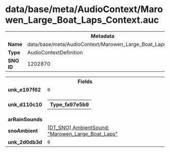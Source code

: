 <h1>data/base/meta/AudioContext/Marowen_Large_Boat_Laps_Context.auc</h1><table><tr><th colspan="100%">Metadata</th></tr><tr><td><b>Name</b></td><td>data/base/meta/AudioContext/Marowen_Large_Boat_Laps_Context.auc</td></tr><tr><td><b>Type</b></td><td>AudioContextDefinition</td></tr><tr><td><b>SNO ID</b></td><td>1202870</td></tr></table>

<table><tr><th colspan="100%">Fields</th></tr><tr><td><b>unk_e197f62</b></td><td><code>0</code></td></tr><tr><td><b>unk_d110c10</b></td><td><table><tr><th colspan="100%">Type_fa97e5b9</th></tr></table>

</td></tr><tr><td><b>arRainSounds</b></td><td></td></tr><tr><td><b>snoAmbient</b></td><td><a href="..\AmbientSound\Marowen_Large_Boat_Laps.ams">[DT_SNO] AmbientSound: "Marowen_Large_Boat_Laps"</a></td></tr><tr><td><b>unk_2d0db3d</b></td><td><code>0</code></td></tr></table>

